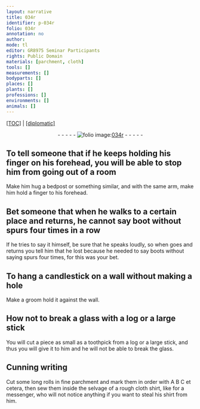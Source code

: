 ```yaml
---
layout: narrative
title: 034r
identifier: p-034r
folio: 034r
annotation: no
author:
mode: tl
editor: GR8975 Seminar Participants
rights: Public Domain
materials: [parchment, cloth]
tools: []
measurements: []
bodyparts: []
places: []
plants: []
professions: []
environments: []
animals: []
---
```


 <p><a href="{{ site.baseurl }}/translation/">[TOC]</a> | <a href="{{ site.baseurl }}/texts/p-034r_tc/" target="_blank">[diplomatic]</a></p><div class="folio" align="center">- - - - - <a href="http://gallica.bnf.fr/ark:/12148/btv1b10500001g/f73.image" target="_blank"><img src="https://cu-mkp.github.io/2017-workshop-edition/assets/photo-icon.png" alt="folio image: " style="display:inline-block; margin-bottom:-3px;"/>034r</a> - - - - - </div>  
  

##  To tell someone that if he keeps holding his finger on his forehead, you will be able to stop him from going out of a room

 
Make him hug a bedpost or something similar, and with the same arm, make him hold a finger to his forehead.
 
 
  

## Bet someone that when he walks to a certain place and returns, he cannot say boot without spurs four times in a row

 
If he tries to say it himself, be sure that he speaks loudly, so when goes and returns you tell him that he lost because he needed to say boots without saying spurs four times, for this was your bet.
 
 
  

## To hang a candlestick on a wall without making a hole

 
Make a groom hold it against the wall.
 
 
  

## How not to break a glass with a log or a large stick

 
You will cut a piece as small as a toothpick from a log or a large stick, and thus you will give it to him and he will not be able to break the glass.
 
 
  

## Cunning writing

 
Cut some long rolls in fine <span class="m">parchment</span> and mark them in order with A B C et cetera, then sew them inside the selvage of a rough <span class="m">cloth</span> shirt, like for a messenger, who will not notice anything if you want to steal his shirt from him.
 
 